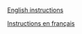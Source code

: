 
[English instructions](disable_optimization_en.md)

[Instructions en français](disable_optimization_fr.md)
